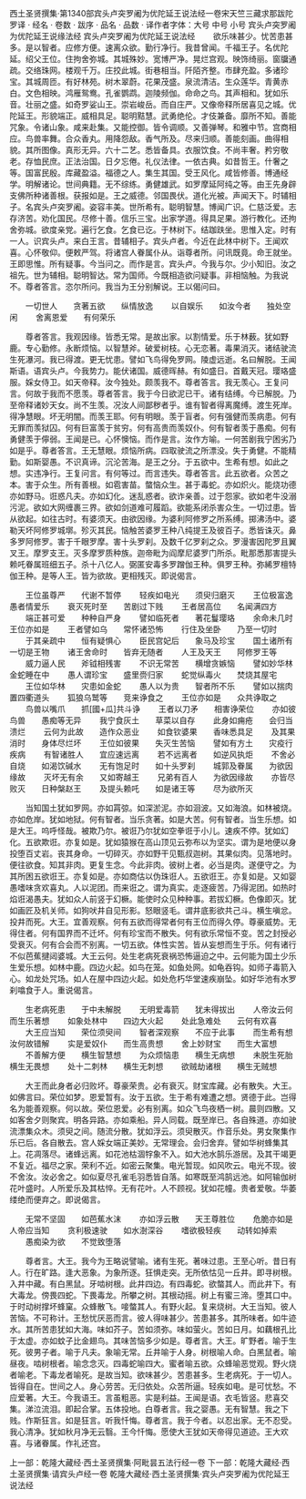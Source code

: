 西土圣贤撰集·第1340部宾头卢突罗阇为优陀延王说法经一卷宋天竺三藏求那跋陀罗译
· 经名 · 卷数 · 跋序
· 品名 · 品数 · 译作者字体：大号 中号 小号
宾头卢突罗阇为优陀延王说缘法经
宾头卢突罗阇为优陀延王说法经
　　欲乐味甚少。忧苦患甚多。是以智者。应修方便。速离众欲。勤行净行。我昔曾闻。千福王子。名优陀延。绍父王位。住拘舍弥城。其城殊妙。宽博严净。晃烂宫观。映饰绮丽。窗牖通疏。交络珠网。楼观千万。庄挍此城。街巷相当。阡陌齐整。市肆充盈。多诸珍宝。其城周匝。有好林苑。树木翠蔚。花果茂盛。泉流清洁。生众莲华。青黄赤白。文色相映。鸿雁鸳鸯。孔雀鹦鹉。迦陵频伽。命命之鸟。其声相和。犹如乐音。壮丽之盛。如奇罗娑山王。崇岩峻岳。而自庄严。又像帝释所居喜见之城。优陀延王。形貌端正。威相具足。聪明黠慧。武勇绝伦。才伎兼备。靡所不知。善能咒象。令诸山象。咸来赴集。又能控御。皆令调顺。又善弹琴。和雅中节。宫商相应。鸟兽率舞。合众香丸。用降怨敌。香气所及。尽来归顺。善能刻画。曲得相貌。其所图像。真形无异。六十二艺。悉皆备具。衣服饮食。不尚丰奢。矜穷敬老。存恤民庶。正法治国。日夕忘倦。礼仪法律。一依古典。如昔哲王。什奢之等。国富民殷。库藏盈溢。福德之人。集生其国。受王风化。咸皆修善。博通经学。明解诸论。世间典籍。无不综练。勇健雄武。如罗摩延阿纯之等。由王先身辟支佛所种诸善根。获报如是。王之威德。邻国畏伏。道化光被。声闻天下。时辅相子。名宾头卢突罗阇。姿容丰美。世所希有。聪明智慧。博闻广识。仁慈泛爱。志存济苦。劝化国民。尽修十善。信乐三宝。出家学道。得具足果。游行教化。还拘舍弥城。欲度亲党。遍行乞食。乞食已讫。于林树下。结跏趺坐。思惟入定。时有一人。识宾头卢。来白王言。昔辅相子。宾头卢者。今近在此林中树下。王闻欢喜。心怀敬仰。便敕严驾。将诸宫人眷属仆从。诣尊者所。问讯既竟。命王就坐。王即思惟。所有疑事。今当问之。而作是言。宾头卢。今我与尔。少小知旧。汝之祖先。世为辅相。聪明智达。常为国师。今既相造欲问疑事。非相恼触。为我说不。尊者答言。恣尔所问。我当为王分别解说。王以偈问曰。

　　一切世人　　贪著五欲　　纵情放逸
　　以自娱乐　　如汝今者　　独处空闲
　　舍离恩爱　　有何荣乐

　　尊者答言。我观因缘。皆悉无常。是故出家。以割情爱。乐于林薮。犹如野鹿。专心勤修。永断烦恼。以智慧斧。破爱树枝。心无恋著。毒果消灭。诸结驶流生死瀑河。我已得渡。更无忧患。譬如飞鸟得免罗网。陵虚远逝。名曰解脱。王闻斯语。语宾头卢。今我势力。能伏诸国。威德晖赫。有如盛日。首戴天冠。璎珞盛服。婇女侍卫。如天帝释。汝今独处。颇羡我不。尊者答言。我无羡心。王复问言。何故于我而不愿羡。尊者答言。我于今日欲泥已干。诸有结缚。今已解脱。乃至帝释诸妙天女。尚不生羡。况汝人间鄙秽者乎。谁有智者得离魔缚。渡生死岸。得净慧眼。坏无明闇。而羡王耶。何有明眼。羡于盲者。何有强健而羡病患。何有无罪而羡狱囚。何有巨富羡于贫穷。何有高贵而羡奴仆。何有智者羡于愚痴。何有勇健羡于儜弱。王闻是已。心怀懊恼。而作是言。汝作方喻。一何苦剧我宁困劣乃如是乎。尊者答言。王无慧眼。烦恼所病。四取驶流之所漂没。失于勇健。不能精勤。如斯婴愚。不识真谛。沉沦苦海。是王之分。于五欲中。生希有想。如此之想。实违净行。王复问言。有何等过。而言违失。尊者答言。此五欲者。众苦之本。害于众生。所有善根。如雹害苗。螫恼众生。甚于毒蛇。亦如炽火。能烧功德亦如野马。诳惑凡夫。亦如幻化。迷乱惑者。欲诈亲善。过于怨家。欲如老牛没溺污泥。欲如大网缠裹三界。欲如剑道难可履蹈。欲能系闭杀害众生。一切过患。皆从欲起。如往古时。有婆须天。由欲因缘。为婆利阿修罗之所系缚。掷沸汤中。婆勒天坏阿修罗城墎。殄灭其民。恼触苦婆罗王种八纯提王及彼百子。悉皆诛灭。鼻多罗阿修罗。害于千眼罗摩。害十头罗刹。及数千亿罗刹之众。罗漫害因陀罗且翼叉王。摩罗支王。灭多摩罗质种族。迦帝毗为阎摩尼婆罗门所杀。毗那悉那害提头赖吒眷属班细五子。杀十八亿人。弼匿安毒多罗蹭伽王种。俱罗王种。弥絺罗檀特伽王种。是等人王。皆为欲故。更相残灭。即说偈言。

　　王位虽尊严　　代谢不暂停
　　轻疾如电光　　须臾归磨灭
　　王位极富逸　　愚者情爱乐
　　衰灭死时至　　苦剧过下贱
　　王者居高位　　名闻满四方
　　端正甚可爱　　种种自严身
　　譬如临死者　　著花鬘璎珞
　　余命未几时　　王位亦如是
　　王者譬如乌　　常怀诸恐怖
　　行住及坐卧　　乃至一切时
　　于其亲疏中　　恒有疑惧心
　　臣民宫妃后　　象马及珍宝
　　国土诸所有　　一切是王物
　　诸王舍命时　　皆弃无随者
　　人王及天王　　阿修罗王等
　　威力逼人民　　斧钺相残害
　　不识无常苦　　横增贪嫉恼
　　譬如妙华林　　金蛇睡在中
　　愚人谓珍宝　　盛里赍归家
　　蛇觉纵毒火　　焚烧其屋宅
　　王位如华林　　灾患如金蛇
　　愚人以为贵　　智者所不乐
　　譬如以揣肉　　置四衢道头
　　狐狼乌鹫等　　竞来诤食之
　　王位亦如是　　众共诤取之
　　鸟兽以嘴爪　　抓[國+瓜]共斗诤
　　王者以刀矛　　相害诤荣位
　　亦如彼鸟兽　　愚痴等无异
　　我宁食灰土　　草菜以自存
　　此身如痈疮　　会归当溃烂
　　云何为此故　　造作众恶业
　　如食钦婆果　　香味悉具足
　　及其果消时　　身体尽烂坏
　　王位如彼果　　失灭生苦恼
　　譬如有方土　　灾疫行疾病
　　有智诸胜人　　宜应速远离
　　若不远离者　　如逆风执炬
　　不舍必自烧　　如渴饮碱水
　　无有饱足时　　如十头罗刹
　　城郭及眷属　　为欲因缘故
　　灭坏无有余　　又如寄越王
　　兄弟有百人　　为欲因缘故
　　亦皆尽败灭　　日种槃赵王
　　及提头赖吒　　如是诸王等
　　尽为欲所灭

　　当知国土犹如罗网。亦如罥弶。如深淤泥。亦如洄波。又如海浪。如林被烧。亦如危岸。犹如地狱。何有智者。当乐贪著。如是大苦。何有智者。当生乐想。如是大王。呜呼怪哉。被欺乃尔。被诳乃尔犹如空拳诳于小儿。速疾不停。犹如幻化。五欲欺诳。亦复如是。犹如猿猴在高山顶见云弥布以为坚实。谓为是地便以身投堕百丈岩。丧其身命。一切碎灭。亦如野干见甄叔迦树。其果似肉。见落地时。便往欲食。知其非肉。更复生念。今此非肉。彼树上者。必当是肉。遂便守之。为其所困五欲诳王。亦复如是。亦如商估以伪珠诳人。五欲诳王。亦复如是。又如婴愚嗜味贪欢喜丸。人以泥团。而来诳之。谓为真实。走逐疲苦。乃得泥团。如热时焰诳渴愚夫。犹如众人前竖于幻橛。能使时众见种种事。若拔幻橛。色像即灭。犹如画匠及机关师。如狗吠井自见形影。怒眼竖毛。谓井底影欲共己斗。横生嗔忿。投井而死。大王。宜善观察。何有五欲而得常者何有王位而得久停。尊豪威势。无得住者。何有国界而不迁坏。何有珍宝而不散失。何有欲乐常恒不变。苦之封授必受衰灭。何有合会而不别离。一切五欲。体性实苦。皆从妄想而生于乐。何有诸行不似芭蕉揵闼婆城。大王云何。处生老病死衰祸恐怖逼迫之中。云何能为国土少乐生爱乐想。如林中鹿。四边火起。如鸟在笼。如鱼处网。如龟吞钩。如师子毒箭入心。如龙处咒场。如人在屋中四边火起。如处危朽华堂速疾崩坠。如好华池有水罗刹噏食于人。重说偈言。

　　生老病死患　　于中未解脱
　　无明爱毒箭　　犹未得拔出
　　人帝汝云何　　而生乐著想
　　如象处林中　　四边大火起
　　处此急难处　　云何有欢喜
　　大王应当知　　荣位须臾间
　　智者深观察　　不应于此事
　　而生希有想　　汝何故错解
　　实是爱奴仆　　而生高贵想
　　舍上妙财宝　　而生大富想
　　不善解方便　　横生智慧想
　　为众烦恼患　　横生无病想
　　未脱生死胎　　横生无畏想
　　处十二刺林　　横生无刺想
　　欲贼劫诸根　　横生无贼想

　　大王而此身者必归败坏。尊豪荣贵。必有衰灭。财宝库藏。必有散失。大王。如佛言曰。荣位如梦。恩爱暂有。汝于五欲。生于希有难遭之想。贤德于此。岂得名为能善观察。何以故。荣位恩爱。必有别离。如众飞鸟夜栖一树。晨则四散。又如客舍夕则聚宾。明各异路。亦如乘船。异人同载。既至岸已。各自殊道。亦如驶流漂集众木。须臾之间。随流分散。犹如浮云。须臾散灭。作音乐处。男女聚集作乐已后。各自散去。宫人婇女端正美妙。无常理会。会归舍弃。譬如华树蜂集其上。花凋落尽。诸蜂远离。如花池枯涸牸象不入。如大池水鹄乐游居。及其干竭更不复近。福尽之家。荣利不近。如密云聚集。电光暂现。如风吹云。电光不现。彼不舍汝。汝必舍之。如似夏尽孔雀毛羽悉皆自落。如寒既至鸿鹄远池。如阿输伽树花叶盛时。人所爱乐及其枯悴。无有花叶。人不顾视。犹如花幢。贵者爱敬。华萎缕绝而便弃之。即说偈言。

　　无常不坚固　　如芭蕉水沫
　　亦如浮云散　　天王尊胜位
　　危脆亦如是　　人帝应当知
　　贪利极速驶　　如水澍深谷
　　嗜欲极轻疾　　动转如掉索
　　愚痴染为欲　　不觉致堕落

　　尊者言。大王。我今为王略说譬喻。诸有生死。著味过患。王至心听。昔日有人。行在旷路。逢大恶象。为象所逐。狂惧走突。无所依怙见一丘井。即寻树根。入井中藏。有白黑鼠。牙啮树根。此井四边。有四毒蛇。欲螫其人。而此井下。有大毒龙。傍畏四蛇。下畏毒龙。所攀之树。其根动摇。树上有蜜三渧。堕其口中。于时动树撑坏蜂窠。众蜂散飞。唼螫其人。有野火起。复来烧树。大王当知。彼人苦恼。不可称计。王愁忧厌恶而言。彼人得味甚少。苦患甚多。其所味者。如牛迹水。其所苦患犹如大海。味如芥子。苦如须弥。味如萤火。苦如日月。如藕根孔比于太虚。亦如蚊子比金翅鸟。其味苦恼多少如是。尊者言。大王。旷野者。喻于生死。彼男子者。喻于凡夫。象喻无常。丘井喻于人身。树根喻人命。白黑鼠者。喻昼夜。啮树根者。喻念念灭。四毒蛇喻四大。蜜者喻五欲。众蜂喻恶觉观。野火烧者喻老。下毒龙者喻死。是故当知。欲味甚少。苦患甚多。生老病死。于一切人。皆得自在。世间之人。身心劳苦。无归依处。众苦所逼。轻疾如电。是可忧愁。不应爱著。大王。今我语王。言虽粗恶。实是利益。王闻是语。衣毛皆竖。悲喜交集。涕泣流泪。即起合掌。五体投地。白尊者言。我之婴愚。无有智慧。我之下贱。作斯狂言。如是狂言。听我忏悔。尊者言。我于今者。以忍出家。无不忍受。我心清净。犹如秋月净无云翳。王今忏悔。愿使大王犹如天帝得见道迹。王大欢喜。与诸眷属。作礼还宫。

上一部：乾隆大藏经·西土圣贤撰集·阿毗昙五法行经一卷
下一部：乾隆大藏经·西土圣贤撰集·请宾头卢经一卷
乾隆大藏经·西土圣贤撰集·宾头卢突罗阇为优陀延王说法经